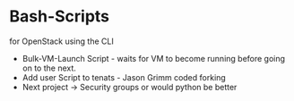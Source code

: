 # Bash-Scripts
for OpenStack using the CLI 
- Bulk-VM-Launch Script - waits for VM to become running before going on to the next.
- Add user Script to tenats - Jason Grimm coded forking 
- Next project -> Security groups or would python be better
